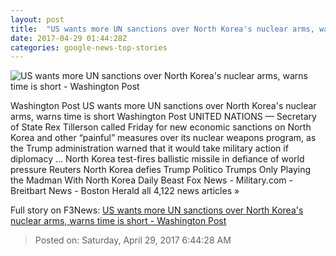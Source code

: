 ```yaml
---
layout: post
title:  "US wants more UN sanctions over North Korea's nuclear arms, warns time is short - Washington Post"
date: 2017-04-29 01:44:28Z
categories: google-news-top-stories
---
```


![US wants more UN sanctions over North Korea's nuclear arms, warns time is short - Washington Post](https://img.washingtonpost.com/rf/image_1484w/2010-2019/WashingtonPost/2017/04/28/National-Security/Images/2017-04-24T130643Z_1648007701_RC1E68D56100_RTRMADP_3_USA-TRUMP-HIGHLIGHTS.jpg)

Washington Post US wants more UN sanctions over North Korea's nuclear arms, warns time is short Washington Post UNITED NATIONS — Secretary of State Rex Tillerson called Friday for new economic sanctions on North Korea and other “painful” measures over its nuclear weapons program, as the Trump administration warned that it would take military action if diplomacy ... North Korea test-fires ballistic missile in defiance of world pressure Reuters North Korea defies Trump Politico Trumps Only Playing the Madman With North Korea Daily Beast Fox News - Military.com - Breitbart News - Boston Herald all 4,122 news articles »


Full story on F3News: [US wants more UN sanctions over North Korea's nuclear arms, warns time is short - Washington Post](http://www.f3nws.com/n/NEgDB)

> Posted on: Saturday, April 29, 2017 6:44:28 AM
